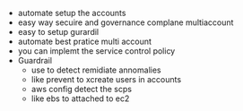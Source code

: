 
- automate setup the accounts
- easy way secuire and governance complane multiaccount
- easy to setup gurardil
- automate best pratice multi account
- you can implemt the service control policy
- Guardrail
    - use to detect remidiate annomalies
    - like prevent to xcreate users in accounts
    - aws config detect the scps
    - like ebs to attached to ec2
